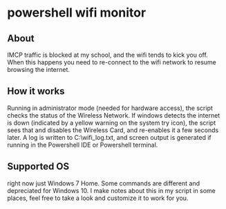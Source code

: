 # powershell wifi monitor #
## About ##
IMCP traffic is blocked at my school, and the wifi tends to kick you off.  When this happens you need to re-connect to the wifi network to resume browsing the internet. 

## How it works ##
Running in administrator mode (needed for hardware access), the script checks the status of the Wireless Network.  If windows detects the internet is down (indicated by a yellow warning on the system try icon), the script sees that and disables the Wireless Card, and re-enables it a few seconds later.  A log is written to C:\wifi_log.txt, and screen output is generated if running in the Powershell IDE or Powershell terminal.

## Supported OS ##
right now just Windows 7 Home.  Some commands are different and depreciated for Windows 10.  I make notes about this in my script in some places, feel free to take a look and customize it to work for you.
